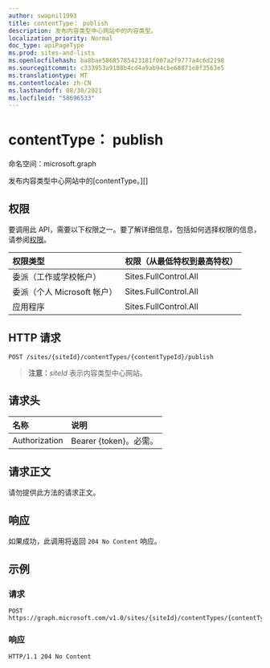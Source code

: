 ```yaml
---
author: swapnil1993
title: contentType： publish
description: 发布内容类型中心网站中的内容类型。
localization_priority: Normal
doc_type: apiPageType
ms.prod: sites-and-lists
ms.openlocfilehash: ba8bae58685785423181f007a2f9777a4c6d2198
ms.sourcegitcommit: c333953a9188b4cd4a9ab94cbe68871e8f3563e5
ms.translationtype: MT
ms.contentlocale: zh-CN
ms.lasthandoff: 08/30/2021
ms.locfileid: "58696533"
---
```

# <a name="contenttype-publish"></a>contentType： publish
命名空间：microsoft.graph


发布内容类型中心网站中的[contentType。][]

## <a name="permissions"></a>权限

要调用此 API，需要以下权限之一。要了解详细信息，包括如何选择权限的信息，请参阅[权限](/graph/permissions_reference.md)。

|权限类型      | 权限（从最低特权到最高特权）              |
|:--------------------|:---------------------------------------------------------|
|委派（工作或学校帐户） | Sites.FullControl.All    |
|委派（个人 Microsoft 帐户） | Sites.FullControl.All    |
|应用程序 | Sites.FullControl.All |

## <a name="http-request"></a>HTTP 请求

<!-- {
  "blockType": "ignored"
}
-->
```http
POST /sites/{siteId}/contentTypes/{contentTypeId}/publish
```

>**注意：**_siteId_ 表示内容类型中心网站。

## <a name="request-headers"></a>请求头
|名称|说明|
|:---|:---|
|Authorization|Bearer {token}。必需。|

## <a name="request-body"></a>请求正文
请勿提供此方法的请求正文。

## <a name="response"></a>响应
如果成功，此调用将返回 `204 No Content` 响应。

## <a name="example"></a>示例

### <a name="request"></a>请求

<!-- {
  "blockType": "request",
  "name": "contenttype_publish"
}
-->
```http
POST https://graph.microsoft.com/v1.0/sites/{siteId}/contentTypes/{contentTypeId}/publish
```

### <a name="response"></a>响应

<!-- { "blockType": "response" } -->

```http
HTTP/1.1 204 No Content
```

[contentType]: ../resources/contentType.md
